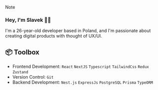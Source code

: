 > [!NOTE]
> ### Hey, I'm Slavek 👋🏽
>I'm a 26-year-old developer based in Poland, and I'm passionate about creating digital products with thought of UX/UI.

## 📦 Toolbox
- Frontend Development: `React` `NextJS` `Typescript` `TailwindCss` `Redux` `Zustand`
- Version Control: `Git`
- Backend Development: `Nest.js` `ExpressJs` `PostgreSQL` `Prisma` `TypeORM`
